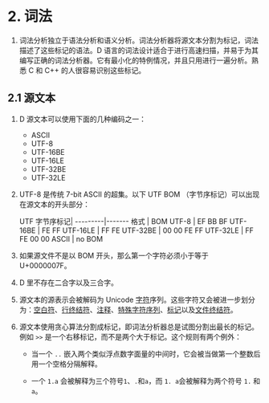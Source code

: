 # 2. 词法

1. 词法分析独立于语法分析和语义分析。词法分析器将源文本分割为标记，词法描述了这些标记的语法。D 语言的词法设计适合于进行高速扫描，并易于为其编写正确的词法分析器。它有最小化的特例情况，并且只用进行一遍分析。熟悉 C 和 C++ 的人很容易识别这些标记。

## 2.1 源文本

1. D 源文本可以使用下面的几种编码之一：

    * ASCII
    * UTF-8
    * UTF-16BE
    * UTF-16LE
    * UTF-32BE
    * UTF-32LE    

2. UTF-8 是传统 7-bit ASCII 的超集。以下 UTF BOM （字节序标记）可以出现在源文本的开头部分：

    UTF 字节序标记|
    ---------|-------
    格式      | BOM
    UTF-8    | EF BB BF
    UTF-16BE | FE FF
    UTF-16LE | FF FE
    UTF-32BE | 00 00 FE FF
    UTF-32LE | FF FE 00 00
    ASCII    | no BOM

3. 如果源文件不是以 BOM 开头，那么第一个字符必须小于等于 U+0000007F。

4. D 里不存在二合字以及三合字。

5. 源文本的源表示会被解码为 Unicode [字符](https://dlang.org/spec/lex.html#Character)序列。这些字符又会被进一步划分为：[空白符](https://dlang.org/spec/lex.html#WhiteSpace)、[行终结符](https://dlang.org/spec/lex.html#WhiteSpace)、[注释](https://dlang.org/spec/lex.html#Comment)、[特殊字符序列](https://dlang.org/spec/lex.html#SpecialTokenSequence)、[标记](https://dlang.org/spec/lex.html#Token)以及[文件终结符](https://dlang.org/spec/lex.html#EndOfFile)。

6. 源文本使用贪心算法分割成标记，即词法分析器总是试图分割出最长的标记。例如 `>>` 是一个右移标记，而不是两个大于标记。这个规则有两个例外：

    * 当一个 `..` 嵌入两个类似浮点数字面量的中间时，它会被当做第一个整数后用一个空格分隔解释。
    
    * 一个 `1.a` 会被解释为三个符号`1`、`.`和`a`，而 `1. a`会被解释为两个符号 `1.` 和 `a`。
    
    
